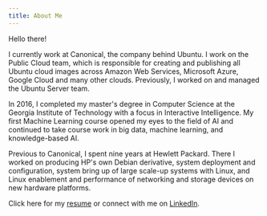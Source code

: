 ```yaml
---
title: About Me
---
```


Hello there!

I currently work at Canonical, the company behind Ubuntu. I work on the Public
Cloud team, which is responsible for creating and publishing all Ubuntu cloud
images across Amazon Web Services, Microsoft Azure, Google Cloud and many other
clouds. Previously, I worked on and managed the Ubuntu Server team.

In 2016, I completed my master's degree in Computer Science at the Georgia
Institute of Technology with a focus in Interactive Intelligence. My first
Machine Learning course opened my eyes to the field of AI and continued to
take course work in big data, machine learning, and knowledge-based AI.

Previous to Canonical, I spent nine years at Hewlett Packard. There I worked on
producing HP's own Debian derivative, system deployment and configuration,
system bring up of large scale-up systems with Linux, and Linux enablement and
performance of networking and storage devices on new hardware platforms.

Click here for my [resume](/resume.pdf) or connect with me on
[LinkedIn](https://www.linkedin.com/in/powersj/).
